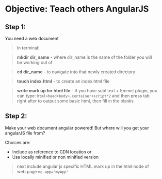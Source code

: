 Objective: Teach others AngularJS
===
Step 1:
----
You need a web document

> In terminal:

> __mkdir dir_name__ - where dir_name is the name of the folder you will be working out of

> __cd dir_name__ - to navigate into that newly created directory

> __touch index.html__ - to create an index.html file

> __write mark up for html file__ - if you have subl text + Emmet plugin, you can type: ```html>head+body>.container+script*2``` and then press tab right after to output some basic html, then fill in the blanks

Step 2:
----
Make your web document angular powered! But where will you get your angularJS file from?

Choices are:
- Include as reference to CDN location or
- Use locally minified or non minified version

> next include angular js specific HTML mark up in the html node of web page ```ng-app="myApp"```
